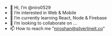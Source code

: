 - 👋 Hi, I’m @niro0529
- 👀 I’m interested in Web & Mobile
- 🌱 I’m currently learning React, Node & Firebase
- 💞️ I’m looking to collaborate on ...
- 📫 How to reach me "niroshan@silverlineit.co"

<!---
niro0529/niro0529 is a ✨ special ✨ repository because its `README.md` (this file) appears on your GitHub profile.
You can click the Preview link to take a look at your changes.
--->
